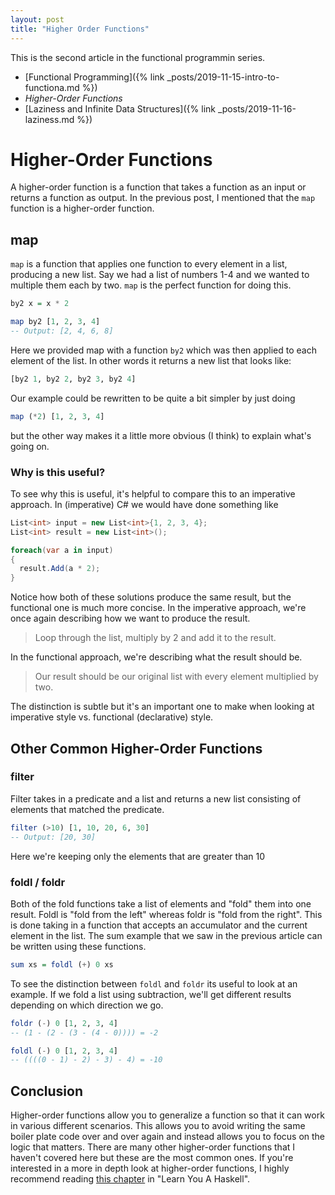 ```yaml
---
layout: post
title: "Higher Order Functions"
---
```


This is the second article in the functional programmin series.

- [Functional Programming]({% link _posts/2019-11-15-intro-to-functiona.md %})
- *Higher-Order Functions*
- [Laziness and Infinite Data Structures]({% link _posts/2019-11-16-laziness.md %})

# Higher-Order Functions

A higher-order function is a function that takes a function as an input or returns a function as output. In the previous post, I mentioned that the `map` function is a higher-order function.

## map

`map` is a function that applies one function to every element in a list, producing a new list. Say we had a list of numbers 1-4 and we wanted to multiple them each by two. `map` is the perfect function for doing this. 

```haskell
by2 x = x * 2

map by2 [1, 2, 3, 4]
-- Output: [2, 4, 6, 8]
```

Here we provided map with a function `by2` which was then applied to each element of the list. In other words it returns a new list that looks like:

```haskell
[by2 1, by2 2, by2 3, by2 4]
```

Our example could be rewritten to be quite a bit simpler by just doing

```haskell
map (*2) [1, 2, 3, 4]
``` 

but the other way makes it a little more obvious (I think) to explain what's going on.

### Why is this useful?

To see why this is useful, it's helpful to compare this to an imperative approach. In (imperative) C# we would have done something like

```csharp
List<int> input = new List<int>{1, 2, 3, 4};
List<int> result = new List<int>();

foreach(var a in input)
{
  result.Add(a * 2);
}
```

Notice how both of these solutions produce the same result, but the functional one is much more concise. In the imperative approach, we're once again describing how we want to produce the result.

> Loop through the list, multiply by 2 and add it to the result.

In the functional approach, we're describing what the result should be.

> Our result should be our original list with every element multiplied by two.

The distinction is subtle but it's an important one to make when looking at imperative style vs. functional (declarative) style.

## Other Common Higher-Order Functions

### filter

Filter takes in a predicate and a list and returns a new list consisting of elements that matched the predicate.

```haskell
filter (>10) [1, 10, 20, 6, 30]
-- Output: [20, 30]
```
Here we're keeping only the elements that are greater than 10

### foldl / foldr

Both of the fold functions take a list of elements and "fold" them into one result. Foldl is "fold from the left" whereas foldr is "fold from the right". This is done taking in a function that accepts an accumulator and the current element in the list. The sum example that we saw in the previous article can be written using these functions.

```haskell
sum xs = foldl (+) 0 xs
```

To see the distinction between `foldl` and `foldr` its useful to look at an example. If we fold a list using subtraction, we'll get different results depending on which direction we go. 

```haskell 
foldr (-) 0 [1, 2, 3, 4]
-- (1 - (2 - (3 - (4 - 0)))) = -2

foldl (-) 0 [1, 2, 3, 4]
-- ((((0 - 1) - 2) - 3) - 4) = -10
```

## Conclusion

Higher-order functions allow you to generalize a function so that it can work in various different scenarios. This allows you to avoid writing the same boiler plate code over and over again and instead allows you to focus on the logic that matters. There are many other higher-order functions that I haven't covered here but these are the most common ones. If you're interested in a more in depth look at higher-order functions, I highly recommend reading [this chapter](http://learnyouahaskell.com/higher-order-functions) in "Learn You A Haskell".
